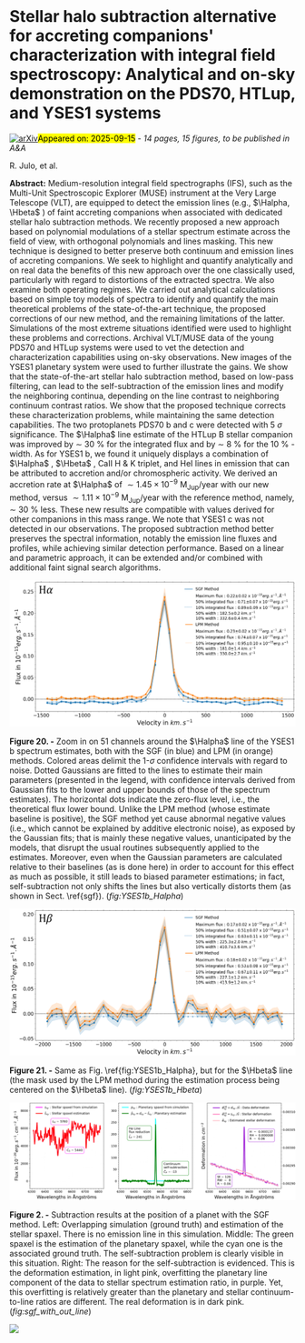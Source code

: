 <div class="macros" style="visibility:hidden;">
$\newcommand{\ensuremath}{}$
$\newcommand{\xspace}{}$
$\newcommand{\object}[1]{\texttt{#1}}$
$\newcommand{\farcs}{{.}''}$
$\newcommand{\farcm}{{.}'}$
$\newcommand{\arcsec}{''}$
$\newcommand{\arcmin}{'}$
$\newcommand{\ion}[2]{#1#2}$
$\newcommand{\textsc}[1]{\textrm{#1}}$
$\newcommand{\hl}[1]{\textrm{#1}}$
$\newcommand{\footnote}[1]{}$
$\newcommand{\tensorA}{\boldsymbol{\mathcal{A}}}$
$\newcommand{\tensorO}{\boldsymbol{\mathcal{O}}}$
$\newcommand{\tensorPhi}{\boldsymbol{\varPhi}}$
$\newcommand{\tensorD}{\boldsymbol{\mathcal{D}}}$
$\newcommand{\tensorS}{\boldsymbol{\mathcal{S}}}$
$\newcommand{\tensorP}{\boldsymbol{\mathcal{P}}}$
$\newcommand{\tensorE}{\boldsymbol{\mathcal{E}}}$
$\newcommand{\tensorSest}{\boldsymbol{\hat{\mathcal{S}}}}$
$\newcommand{\tensorPest}{\boldsymbol{\hat{\mathcal{P}}}}$
$\newcommand{\Halpha}{\ensuremath{\mathsf{H}_{\upalpha}}\xspace}$
$\newcommand{\Hbeta}{\ensuremath{\mathsf{H}_{\upbeta}}\xspace}$
$\newcommand{\PaBeta}{\ensuremath{\mathsf{Pa}_{\upbeta}}\xspace}$
$\newcommand{\BrGamma}{\ensuremath{\mathsf{Br}_{\upgamma}}\xspace}$
$\newcommand$
$\newcommand$
$\newcommand$
$\newcommand$
$\newcommand{\arraystretch}{1.46}$
$\newcommand{\arraystretch}{1.11}$</div>



<div id="title">

# Stellar halo subtraction alternative for accreting companions' characterization with integral field spectroscopy: Analytical and on-sky demonstration on the PDS70, HTLup, and YSES1 systems

</div>
<div id="comments">

[![arXiv](https://img.shields.io/badge/arXiv-2509.09878-b31b1b.svg)](https://arxiv.org/abs/2509.09878)<mark>Appeared on: 2025-09-15</mark> -  _14 pages, 15 figures, to be published in A&A_

</div>
<div id="authors">

R. Julo, et al.

</div>
<div id="abstract">

**Abstract:** Medium-resolution integral field spectrographs (IFS), such as the Multi-Unit Spectroscopic Explorer (MUSE) instrument at the Very Large Telescope (VLT), are equipped to detect the emission lines (e.g., $\Halpha, \Hbeta$ ) of faint accreting companions when associated with dedicated stellar halo subtraction methods. We recently proposed a new approach based on polynomial modulations of a stellar spectrum estimate across the field of view, with orthogonal polynomials and lines masking. This new technique is designed to better preserve both continuum and emission lines of accreting companions. We seek to highlight and quantify analytically and on real data the benefits of this new approach over the one classically used, particularly with regard to distortions of the extracted spectra. We also examine both operating regimes. We carried out analytical calculations based on simple toy models of spectra to identify and quantify the main theoretical problems of the state-of-the-art technique, the proposed corrections of our new method, and the remaining limitations of the latter. Simulations of the most extreme situations identified were used to highlight these problems and corrections. Archival VLT/MUSE data of the young PDS70 and HTLup systems were used to vet the detection and characterization capabilities using on-sky observations. New images of the YSES1 planetary system were used to further illustrate the gains. We show that the state-of-the-art stellar halo subtraction method, based on low-pass filtering, can lead to the self-subtraction of the emission lines and modify the neighboring continua, depending on the line contrast to neighboring continuum contrast ratios. We show that the proposed technique corrects these characterization problems, while maintaining the same detection capabilities. The two protoplanets PDS70 b and c were detected with 5 $\sigma$ significance. The $\Halpha$ line estimate of the HTLup B stellar companion was improved by $\sim$ 30 \% for the integrated flux and by $\sim$ 8 \% for the 10 \% -width. As for YSES1 b, we found it uniquely displays a combination of $\Halpha$ , $\Hbeta$ , CaII H \& K triplet, and HeI lines in emission that can be attributed to accretion and/or chromospheric activity. We derived an accretion rate at $\Halpha$ of $\sim1.45 \times 10^{-9}$ $\mathrm{M_{Jup}/year}$ with our new method, versus $\sim1.11 \times 10^{-9}$ $\mathrm{M_{Jup}/year}$ with the reference method, namely, $\sim$ 30 \% less. These new results are compatible with values derived for other companions in this mass range. We note that YSES1 c was not detected in our observations. The proposed subtraction method better preserves the spectral information, notably the emission line fluxes and profiles, while achieving similar detection performance. Based on a linear and parametric approach, it can be extended and/or combined with additional faint signal search algorithms.

</div>

<div id="div_fig1">

<img src="tmp_2509.09878/./YSES1b_Halpha_detail.png" alt="Fig20" width="100%"/>

**Figure 20. -** Zoom in on 51 channels around the $\Halpha$ line of the YSES1 b spectrum estimates, both with the SGF (in blue) and LPM (in orange) methods. Colored areas delimit the 1-$\sigma$ confidence intervals with regard to noise. Dotted Gaussians are fitted to the lines to estimate their main parameters (presented in the legend, with confidence intervals derived from Gaussian fits to the lower and upper bounds of those of the spectrum estimates). The horizontal dots indicate the zero-flux level, i.e., the theoretical flux lower bound. Unlike the LPM method (whose estimate baseline is positive), the SGF method yet cause abnormal negative values (i.e., which cannot be explained by additive electronic noise), as exposed by the Gaussian fits; that is mainly these negative values, unanticipated by the models, that disrupt the usual routines subsequently applied to the estimates. Moreover, even when the Gaussian parameters are calculated relative to their baselines (as is done here) in order to account for this effect as much as possible, it still leads to biased parameter estimations; in fact, self-subtraction not only shifts the lines but also vertically distorts them (as shown in Sect. \ref{sgf}). (*fig:YSES1b_Halpha*)

</div>
<div id="div_fig2">

<img src="tmp_2509.09878/./YSES1b_Hbeta_detail.png" alt="Fig21" width="100%"/>

**Figure 21. -** Same as Fig. \ref{fig:YSES1b_Halpha}, but for the $\Hbeta$ line (the mask used by the LPM method during the estimation process being centered on the $\Hbeta$ line). (*fig:YSES1b_Hbeta*)

</div>
<div id="div_fig3">

<img src="tmp_2509.09878/./SGF_with_out_line.png" alt="Fig2" width="100%"/>

**Figure 2. -** Subtraction results at the position of a planet with the SGF method. Left: Overlapping simulation (ground truth) and estimation of the stellar spaxel. There is no emission line in this simulation. Middle: The green spaxel is the estimation of the planetary spaxel, while the cyan one is the associated ground truth. The self-subtraction problem is clearly visible in this situation. Right: The reason for the self-subtraction is evidenced. This is the deformation estimation, in light pink, overfitting the planetary line component of the data to stellar spectrum estimation ratio, in purple. Yet, this overfitting is relatively greater than the planetary and stellar continuum-to-line ratios are different. The real deformation is in dark pink.
 (*fig:sgf_with_out_line*)

</div><div id="qrcode"><img src=https://api.qrserver.com/v1/create-qr-code/?size=100x100&data="https://arxiv.org/abs/2509.09878"></div>